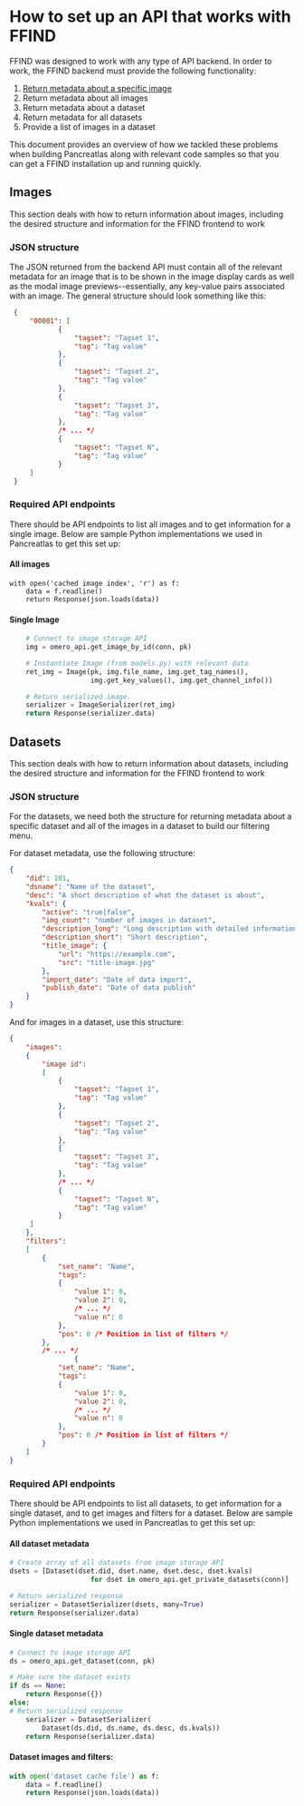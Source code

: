 # How to set up an API that works with FFIND
FFIND was designed to work with any type of API backend. In order to work, the FFIND backend must provide the following functionality:

1. [Return metadata about a specific image](#single-image)
2. Return metadata about all images
3. Return metadata about a dataset
4. Return metadata for all datasets
5. Provide a list of images in a dataset

This document provides an overview of how we tackled these problems when building Pancreatlas along with relevant code samples so that you can get a FFIND installation up and running quickly.

## Images
This section deals with how to return information about images, including the desired structure and information for the FFIND frontend to work
### JSON structure
The JSON returned from the backend API must contain all of the relevant metadata for an image that is to be shown in the image display cards as well as the modal image previews--essentially, any key-value pairs associated with an image. The general structure should look something like this:

```json
 {
     "00001": [
            {
                "tagset": "Tagset 1",
                "tag": "Tag value"
            },
            {
                "tagset": "Tagset 2",
                "tag": "Tag value"
            },
            {
                "tagset": "Tagset 3",
                "tag": "Tag value"
            },
            /* ... */
            {
                "tagset": "Tagset N",
                "tag": "Tag value"
            }
     ]
 }
```
### Required API endpoints
There should be API endpoints to list all images and to get information for a single image.
Below are sample Python implementations we used in Pancreatlas to get this set up:
#### All images
```
with open('cached image index', 'r') as f:
    data = f.readline()
    return Response(json.loads(data))
```

#### Single Image
```python
    # Connect to image storage API
    img = omero_api.get_image_by_id(conn, pk)

    # Instantiate Image (from models.py) with relevant data
    ret_img = Image(pk, img.file_name, img.get_tag_names(),
                    img.get_key_values(), img.get_channel_info())

    # Return serialized image.
    serializer = ImageSerializer(ret_img)
    return Response(serializer.data)
```
## Datasets
This section deals with how to return information about datasets, including the desired structure and information for the FFIND frontend to work
### JSON structure
For the datasets, we need both the structure for returning metadata about a specific dataset and all of the images in a dataset to build our filtering menu.

For dataset metadata, use the following structure:
```json
{
    "did": 101,
    "dsname": "Name of the dataset",
    "desc": "A short description of what the dataset is about",
    "kvals": {
        "active": "true|false",
        "img_count": "number of images in dataset",
        "description_long": "Long description with detailed information about the dataset",
        "description_short": "Short description",
        "title_image": {
            "url": "https://example.com",
            "src": "title-image.jpg"
        },
        "import_date": "Date of data import",
        "publish_date": "Date of data publish"
    }
}
```

And for images in a dataset, use this structure:
```json
{
    "images": 
    {
        "image id": 
        [
            {
                "tagset": "Tagset 1",
                "tag": "Tag value"
            },
            {
                "tagset": "Tagset 2",
                "tag": "Tag value"
            },
            {
                "tagset": "Tagset 3",
                "tag": "Tag value"
            },
            /* ... */
            {
                "tagset": "Tagset N",
                "tag": "Tag value"
            }
     ]
    },
    "filters": 
    [
        {
            "set_name": "Name",
            "tags":
            {
                "value 1": 0,
                "value 2": 0,
                /* ... */
                "value n": 0
            },
            "pos": 0 /* Position in list of filters */
        },
        /* ... */
                {
            "set_name": "Name",
            "tags":
            {
                "value 1": 0,
                "value 2": 0,
                /* ... */
                "value n": 0
            },
            "pos": 0 /* Position in list of filters */
        }
    ]
}
```

### Required API endpoints
There should be API endpoints to list all datasets, to get information for a single dataset, and to get images and filters for a dataset.
Below are sample Python implementations we used in Pancreatlas to get this set up:

#### All dataset metadata
```python
# Create array of all datasets from image storage API
dsets = [Dataset(dset.did, dset.name, dset.desc, dset.kvals)
                    for dset in omero_api.get_private_datasets(conn)]

# Return serialized response
serializer = DatasetSerializer(dsets, many=True)
return Response(serializer.data)

```

#### Single dataset metadata
```python
# Connect to image storage API
ds = omero_api.get_dataset(conn, pk)

# Make sure the dataset exists
if ds == None:
    return Response({})
else:
# Return serialized response 
    serializer = DatasetSerializer(
        Dataset(ds.did, ds.name, ds.desc, ds.kvals))
    return Response(serializer.data)
```

#### Dataset images and filters:
```python
with open('dataset cache file') as f:
    data = f.readline()
    return Response(json.loads(data))

```
